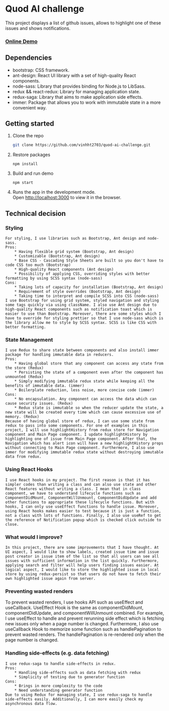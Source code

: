 # Quod AI challenge

This project displays a list of github issues, allows to highlight one of these issues and shows notifications.

<h3>
    <a href="https://huynhtanvinh-quod-ai.netlify.app/">Online Demo</a>
</h3>

## Dependencies
- bootstrap: CSS framework.
- ant-design: React UI library with a set of high-quality React components.
- node-sass: Library that provides binding for Node.js to LibSass.
- redux && react-redux: Library for managing application state.
- redux-saga: Library that aims to make application side effects.
- immer: Package that allows you to work with immutable state in a more convenient way.

## Getting started

1. Clone the repo
   ```sh
   git clone https://github.com/vinhht2703/quod-ai-challenge.git
   ```
2. Restore packages
   ```
   npm install
   ```
3. Build and run demo
   ```
   npm start
   ```
4. Runs the app in the development mode.\
   Open [http://localhost:3000](http://localhost:3000) to view it in the browser.

## Technical decision

### Styling
    For styling, I use libraries such as Bootstrap, Ant design and node-sass.
    Pros:
        * Having flexible grid system (Bootstrap, Ant design)
        * Customizable (Bootstrap, Ant design)
        * Base CSS - Cascading Style Sheets are built so you don't have to code CSS too much (Bootstrap)
        * High-quality React components (Ant design)
        * Possibility of applying CSS, overriding styles with better formatting by using SCSS syntax (node-sass) 
    Cons:
        * Taking lots of capacity for installation (Bootstrap, Ant design)
        * Requirement of style overrides (Bootstrap, Ant design)
        * Taking time to interpret and compile SCSS into CSS (node-sass)
    I use Bootstrap for using grid system, styled navigation and styling some tags quickly via using className. I also use Ant design due to high-quality React components such as notification toast which is easier to use than Bootstrap. Moreover, there are some styles which I have to override for styling prettier so that I use node-sass which is the library allow me to style by SCSS syntax. SCSS is like CSS with better formatting.

### State Management
    I use Redux to share state between components and also install immer package for handling immutable data in reducers.
    Pros:
        * Having global store that any component can access any state from the store (Redux)
        * Persisting the state of a component even after the component has unmounted (Redux)
        * Simply modifying immutable redux state while keeping all the benefits of immutable data. (immer)
        * Boilerplate reduction, less noise, more concise code (immer)
    Cons:
        * No encapsulation. Any component can access the data which can cause security issues. (Redux)
        * Redux state is immutable so when the reducer update the state, a new state will be created every time which can cause excessive use of memory. (Redux)
    Because of having global store of redux, I can use some state from redux to pass into some components. For one of examples in this project, I will use highlightHistory from redux store for Navigation component and Main Page component. I update highlightHistory by highlighting one of issue from Main Page component. After that, the Navigation which has alert icon will have a new highlightHistory props without connecting to Main Page component. Furthermore, I also use immer for modifying immutable redux state without destroying immutable data from redux.
  

### Using React Hooks
    I use React hooks in my project. The first reason is that it has simpler codes than writing a class and can also use state and other React features without writing a class. I mean that in class component, we have to understand lifecycle functions such as ComponentDidMount, ComponentWillUnmount, ComponentDidUpdate and add other functions to appropriate these lifecycle functions. But with hooks, I can only use useEffect functions to handle issue. Moreover, using React hooks makes easier to test because it is just a function, not a class with lots of functions. Finally, I also use useRef to get the reference of Notification popup which is checked click outside to close.
   

### What would I improve?
    In this project, there are some improvements that I have thought. At UI aspect, I would like to show labels, created issue time and issue post creator in issue item of the list so that all users can see all issues with sufficient information in the list quickly. Furthermore, applying search and filter will help users finding issues easier. At logical aspect, I would like to store the highlighted issue in local store by using redux-persist so that users do not have to fetch their own highlighted issue again from server.

### Preventing wasted renders
   To prevent wasted renders, I use hooks API such as useEffect and useCallback. UseEffect Hook is the same as componentDidMount, componentDidUpdate, and componentWillUnmount combined. For example, I use useEffect to handle and prevent rerunning side effect which is fetching new issues only when a page number is changed. Furthermore, I also use useCallback Hook to memorize some function such as handlePagination to prevent wasted renders. The handlePagination is re-rendered only when the page number is changed.
 

### Handling side-effects (e.g. data fetching)
    I use redux-saga to handle side-effects in redux.
    Pros:
        * Handling side-effects such as data fetching with redux
        * Simplicity of testing due to generator function
    Cons:
        * Brings in more complexity to the code
        * Need understanding generator function
    Due to using Redux for managing state, I use redux-saga to handle side-effects easily. Additionally, I can more easily check my asynchronous data flow.

    
